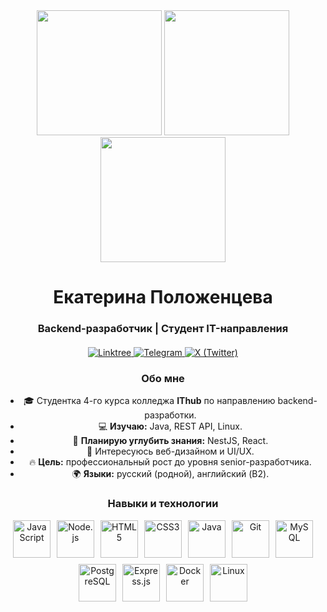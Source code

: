 <div style="text-align: center;">

<img src="https://github.com/user-attachments/assets/b3500d80-d3ea-4bab-8805-5f48ee7fe50b" height="200" />
<img src="https://github.com/user-attachments/assets/bb0ce063-f02c-4a78-bc9e-4bdb568c0660" height="200" /> 
<img src="https://github.com/user-attachments/assets/5513bb92-d585-4239-a6b4-fd390076b688" height="200" />

<div id="header" style="text-align: center;">
  <h1>Екатерина Положенцева</h1>
  <h3>Backend-разработчик | Студент IT-направления</h3>
</div>

<div id="socials" style="text-align: center; margin: 20px 0;">
  <a href="https://linktr.ee/K4t3a">
    <img src="https://img.shields.io/badge/linktree-green?style=for-the-badge&logo=linktree&logoColor=white" alt="Linktree">
  </a>
  <a href="https://t.me/adepto_xiao">
    <img src="https://img.shields.io/badge/telegram-blue?style=for-the-badge&logo=telegram&logoColor=white" alt="Telegram">
  </a>
  <a href="https://x.com/y_yaded">
    <img src="https://img.shields.io/badge/x-black?style=for-the-badge&logo=x&logoColor=white" alt="X (Twitter)">
  </a>
</div>

### Обо мне  
- 🎓 Студентка 4-го курса колледжа **IThub** по направлению backend-разработки.  
- 💻 **Изучаю:** Java, REST API, Linux.  
- 🚀 **Планирую углубить знания:** NestJS, React.  
- 🎨 Интересуюсь веб-дизайном и UI/UX.  
- 🔥 **Цель:** профессиональный рост до уровня senior-разработчика.  
- 🌍 **Языки:** русский (родной), английский (B2).  

### Навыки и технологии  
<div style="display: flex; justify-content: center; gap: 10px; flex-wrap: wrap;">
  <img src="https://cdn.jsdelivr.net/gh/devicons/devicon@latest/icons/javascript/javascript-original.svg" style="height: 60px; width: 60px;" title="JavaScript" />
  <img src="https://cdn.jsdelivr.net/gh/devicons/devicon@latest/icons/nodejs/nodejs-original.svg" style="height: 60px; width: 60px;" title="Node.js" />
  <img src="https://cdn.jsdelivr.net/gh/devicons/devicon@latest/icons/html5/html5-original-wordmark.svg" style="height: 60px; width: 60px;" title="HTML5" />
  <img src="https://cdn.jsdelivr.net/gh/devicons/devicon@latest/icons/css3/css3-original.svg" style="height: 60px; width: 60px;" title="CSS3" />
  <img src="https://cdn.jsdelivr.net/gh/devicons/devicon@latest/icons/java/java-original.svg" style="height: 60px; width: 60px;" title="Java" />
  <img src="https://cdn.jsdelivr.net/gh/devicons/devicon@latest/icons/git/git-original.svg" style="height: 60px; width: 60px;" title="Git" />
  <img src="https://cdn.jsdelivr.net/gh/devicons/devicon@latest/icons/mysql/mysql-original.svg" style="height: 60px; width: 60px;" title="MySQL" />
  <img src="https://cdn.jsdelivr.net/gh/devicons/devicon@latest/icons/postgresql/postgresql-original.svg" style="height: 60px; width: 60px;" title="PostgreSQL" />
  <img src="https://cdn.jsdelivr.net/gh/devicons/devicon@latest/icons/express/express-original.svg" style="height: 60px; width: 60px;" title="Express.js" />
  <img src="https://cdn.jsdelivr.net/gh/devicons/devicon@latest/icons/docker/docker-original.svg" style="height: 60px; width: 60px;" title="Docker" />
  <img src="https://cdn.jsdelivr.net/gh/devicons/devicon@latest/icons/linux/linux-original.svg" style="height: 60px; width: 60px;" title="Linux" />
</div>

</div>
